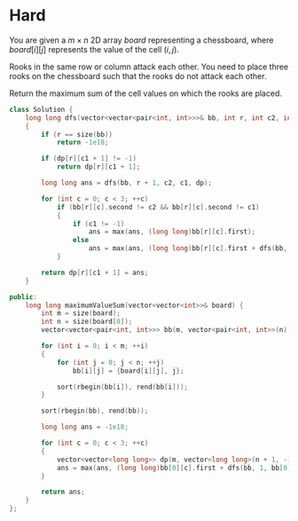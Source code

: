 # Hard

You are given a $m \times n$ 2D array $board$ representing a chessboard, where $board[i][j]$ represents the value of the cell $(i, j)$.

Rooks in the same row or column attack each other. You need to place three rooks on the chessboard such that the rooks do not attack each other.

Return the maximum sum of the cell values on which the rooks are placed.

```cpp
class Solution {
    long long dfs(vector<vector<pair<int, int>>>& bb, int r, int c2, int c1, vector<vector<long long>>& dp)
    {
        if (r == size(bb))
            return -1e18;

        if (dp[r][c1 + 1] != -1)
            return dp[r][c1 + 1];

        long long ans = dfs(bb, r + 1, c2, c1, dp);

        for (int c = 0; c < 3; ++c)
            if (bb[r][c].second != c2 && bb[r][c].second != c1)
            {
                if (c1 != -1)
                    ans = max(ans, (long long)bb[r][c].first);
                else
                    ans = max(ans, (long long)bb[r][c].first + dfs(bb, r + 1, c2, bb[r][c].second, dp));
            }

        return dp[r][c1 + 1] = ans;
    }

public:
    long long maximumValueSum(vector<vector<int>>& board) {
        int m = size(board);
        int n = size(board[0]);
        vector<vector<pair<int, int>>> bb(m, vector<pair<int, int>>(n));

        for (int i = 0; i < m; ++i)
        {
            for (int j = 0; j < n; ++j)
                bb[i][j] = {board[i][j], j};

            sort(rbegin(bb[i]), rend(bb[i]));
        }

        sort(rbegin(bb), rend(bb));

        long long ans = -1e18;

        for (int c = 0; c < 3; ++c)
        {
            vector<vector<long long>> dp(m, vector<long long>(n + 1, -1));
            ans = max(ans, (long long)bb[0][c].first + dfs(bb, 1, bb[0][c].second, -1, dp));
        }

        return ans;
    }
};
```
